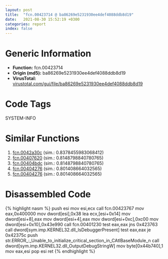 ```yaml
---
layout: post
title:  "fcn.00423714 @ ba86269e5231930ee4def4088ddb8d19"
date:   2021-08-30 15:52:19 +0300
categories: report
index: false
---
```


# Generic Information
- **Function:** fcn.00423714
- **Origin (md5):** ba86269e5231930ee4def4088ddb8d19
- **VirusTotal:** [virustotal.com/gui/file/ba86269e5231930ee4def4088ddb8d19][virustotal_ref]

# Code Tags
<span class="tag" id="SYSTEM-INFO">SYSTEM-INFO</span>


# Similar Functions

1. [fcn.0042a30c][similar_1_ref] (sim.: 0.8378455983068412)
2. [fcn.00407620][similar_2_ref] (sim.: 0.8148798840780765)
3. [fcn.00404bdc][similar_3_ref] (sim.: 0.8148798840780765)
4. [fcn.00404276][similar_4_ref] (sim.: 0.801408664032565)
5. [fcn.00404276][similar_5_ref] (sim.: 0.801408664032565)


# Disassembled Code

{% highlight nasm %}
push esi
mov esi,ecx
call fcn.00423767
mov eax,0x400000
mov dword[esi],0x38
lea ecx,[esi+0x14]
mov dword[esi+8],eax
mov dword[esi+4],eax
mov dword[esi+0xc],0xc00
mov dword[esi+0x10],0x43e990
call fcn.00401230
test eax,eax
jns 0x423763
call dword[sym.imp.KERNEL32.dll_IsDebuggerPresent]
test eax,eax
je 0x42375c
push str.ERROR_:_Unable_to_initialize_critical_section_in_CAtlBaseModule_n
call dword[sym.imp.KERNEL32.dll_OutputDebugStringW]
mov byte[0x44b740],1
mov eax,esi
pop esi
ret
{% endhighlight %}


[similar_1_ref]: /report/fcn.0042a30c@9c2b894b84f59672d8be2e984066f76f
[similar_2_ref]: /report/fcn.00407620@623952564c193310b2e5c9b0fe299d07
[similar_3_ref]: /report/fcn.00404bdc@f360d53698056c0bd2342cbdb569d856
[similar_4_ref]: /report/fcn.00404276@b8b9b802e96d8e813c605554cf6f7018
[similar_5_ref]: /report/fcn.00404276@617bd594ba13d0dcc08a315774c342d4
[virustotal_ref]: https://www.virustotal.com/gui/file/ba86269e5231930ee4def4088ddb8d19